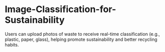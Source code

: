 # Image-Classification-for-Sustainability
Users can upload photos of waste to receive real-time classification (e.g., plastic, paper, glass), helping promote sustainability and better recycling habits.
